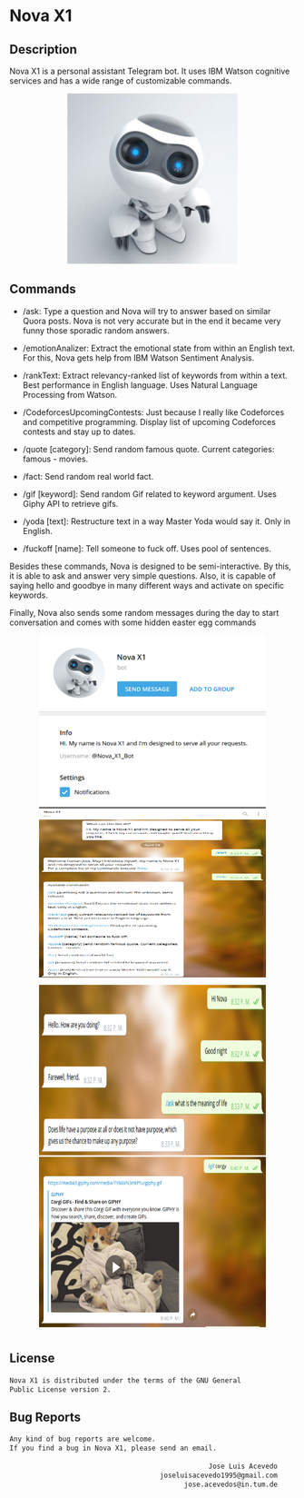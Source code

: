 # Nova X1

## Description

Nova X1 is a personal assistant Telegram bot. It uses IBM Watson cognitive services and has a wide range of customizable commands.

<div align="center">
	<img src="screenshots/logo.jpg" width="300" height="300">
</div>

## Commands

* /ask: Type a question and Nova will try to answer based on similar Quora posts. Nova is not very accurate but in the end it became very funny those sporadic random answers.

* /emotionAnalizer: Extract the emotional state from within an English text. For this, Nova gets help from IBM Watson Sentiment Analysis.

* /rankText: Extract relevancy-ranked list of keywords from within a text. Best performance in English language. Uses Natural Language Processing from Watson.

* /CodeforcesUpcomingContests: Just because I really like Codeforces and competitive programming. Display list of upcoming Codeforces contests and stay up to dates.

* /quote [category]: Send random famous quote. Current categories: famous - movies.

* /fact: Send random real world fact.

* /gif [keyword]: Send random Gif related to keyword argument. Uses Giphy API to retrieve gifs.

* /yoda [text]: Restructure text in a way Master Yoda would say it. Only in English.

* /fuckoff [name]: Tell someone to fuck off. Uses pool of sentences.

Besides these commands, Nova is designed to be semi-interactive. By this, it is able to ask and answer very simple questions. Also, it is capable of saying hello and goodbye in many different ways and activate on specific keywords.

Finally, Nova also sends some random messages during the day to start conversation and comes with some hidden easter egg commands



<div align="center" style="padding-bottom:10px;">
	<img src="screenshots/1.png" width="400" height="300">
	<img src="screenshots/2.png" width="400" height="300">
</div>

<div align="center" style="padding-bottom:10px;">
	<img src="screenshots/3.png" width="400" height="300">
	<img src="screenshots/4.png" width="400" height="300">
</div>

## License
```
Nova X1 is distributed under the terms of the GNU General
Public License version 2.
```

## Bug Reports
```
Any kind of bug reports are welcome.
If you find a bug in Nova X1, please send an email.

                                                 Jose Luis Acevedo
                                     joseluisacevedo1995@gmail.com
                                     	   jose.acevedos@in.tum.de
```
